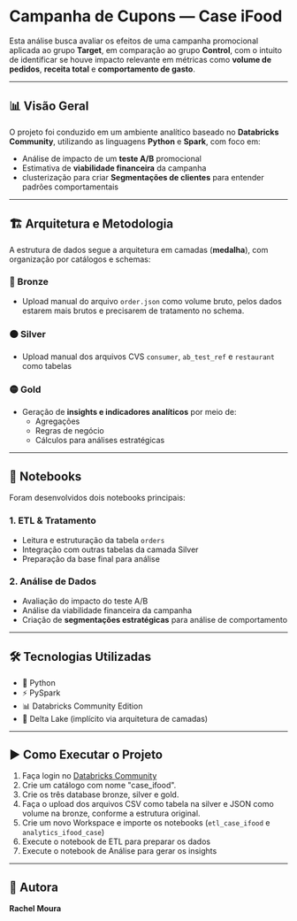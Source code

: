 #  Campanha de Cupons — Case iFood

Esta análise busca avaliar os efeitos de uma campanha promocional aplicada ao grupo **Target**, em comparação ao grupo **Control**, com o intuito de identificar se houve impacto relevante em métricas como **volume de pedidos**, **receita total** e **comportamento de gasto**.

---

## 📊 Visão Geral

O projeto foi conduzido em um ambiente analítico baseado no **Databricks Community**, utilizando as linguagens **Python** e **Spark**, com foco em:

- Análise de impacto de um **teste A/B** promocional
- Estimativa de **viabilidade financeira** da campanha
- clusterização para criar **Segmentações de clientes** para entender padrões comportamentais

---

## 🏗️ Arquitetura e Metodologia

A estrutura de dados segue a arquitetura em camadas (**medalha**), com organização por catálogos e schemas:

### 🔵 Bronze  
- Upload manual do arquivo `order.json` como volume bruto, pelos dados estarem mais brutos e precisarem de tratamento no schema.

### 🟠 Silver  
- Upload manual dos arquivos CVS `consumer`, `ab_test_ref` e `restaurant` como tabelas 


### 🟡 Gold  
- Geração de **insights e indicadores analíticos** por meio de:
  - Agregações
  - Regras de negócio
  - Cálculos para análises estratégicas

---

## 📓 Notebooks

Foram desenvolvidos dois notebooks principais:

### 1. **ETL & Tratamento**
- Leitura e estruturação da tabela `orders`
- Integração com outras tabelas da camada Silver
- Preparação da base final para análise

### 2. **Análise de Dados**
- Avaliação do impacto do teste A/B
- Análise da viabilidade financeira da campanha
- Criação de **segmentações estratégicas** para análise de comportamento

---

## 🛠 Tecnologias Utilizadas

- 🐍 Python  
- ⚡ PySpark  
- 📊 Databricks Community Edition  
- 💾 Delta Lake (implícito via arquitetura de camadas)  

---

## ▶️ Como Executar o Projeto

1. Faça login no [Databricks Community](https://community.cloud.databricks.com/)
2. Crie um catálogo com nome "case_ifood".
3. Crie os três database bronze, silver e gold.
4. Faça o upload dos arquivos CSV como tabela na silver e JSON como volume na bronze, conforme a estrutura original.
5. Crie um novo Workspace e importe os notebooks (`etl_case_ifood` e `analytics_ifood_case`)
6. Execute o notebook de ETL para preparar os dados
7. Execute o notebook de Análise para gerar os insights

---



## 👤 Autora

**Rachel Moura**  
